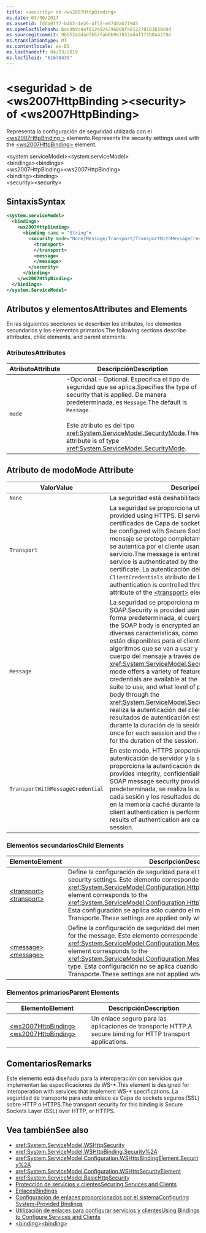 ```yaml
---
title: <security> de <ws2007HttpBinding>
ms.date: 03/30/2017
ms.assetid: fdda0ff7-b462-4e26-af52-e87ddab71945
ms.openlocfilehash: bac8b9c4af812e924296008fa81227d181b30c0d
ms.sourcegitcommit: 9b552addadfb57fab0b9e7852ed4f1f1b8a42f8e
ms.translationtype: MT
ms.contentlocale: es-ES
ms.lasthandoff: 04/23/2019
ms.locfileid: "61670435"
---
```

# <a name="security-of-ws2007httpbinding"></a><span data-ttu-id="45be8-102">\<seguridad > de \<ws2007HttpBinding ></span><span class="sxs-lookup"><span data-stu-id="45be8-102">\<security> of \<ws2007HttpBinding></span></span>
<span data-ttu-id="45be8-103">Representa la configuración de seguridad utilizada con el [ \<ws2007HttpBinding >](../../../../../docs/framework/configure-apps/file-schema/wcf/ws2007httpbinding.md) elemento.</span><span class="sxs-lookup"><span data-stu-id="45be8-103">Represents the security settings used with the [\<ws2007HttpBinding>](../../../../../docs/framework/configure-apps/file-schema/wcf/ws2007httpbinding.md) element.</span></span>  
  
 <span data-ttu-id="45be8-104">\<system.serviceModel></span><span class="sxs-lookup"><span data-stu-id="45be8-104">\<system.serviceModel></span></span>  
<span data-ttu-id="45be8-105">\<bindings></span><span class="sxs-lookup"><span data-stu-id="45be8-105">\<bindings></span></span>  
<span data-ttu-id="45be8-106">\<ws2007HttpBinding></span><span class="sxs-lookup"><span data-stu-id="45be8-106">\<ws2007HttpBinding></span></span>  
<span data-ttu-id="45be8-107">\<binding></span><span class="sxs-lookup"><span data-stu-id="45be8-107">\<binding></span></span>  
<span data-ttu-id="45be8-108">\<security></span><span class="sxs-lookup"><span data-stu-id="45be8-108">\<security></span></span>  
  
## <a name="syntax"></a><span data-ttu-id="45be8-109">Sintaxis</span><span class="sxs-lookup"><span data-stu-id="45be8-109">Syntax</span></span>  
  
```xml  
<system.serviceModel>
  <bindings>
    <ws2007HttpBinding>
      <binding name = "String">
        <security mode="None/Message/Transport/TransportWithMessageCredential">
          <transport>
          </transport>
          <message>
          </message>
        </security>
      </binding>
    </ws2007HttpBinding>
  </bindings>
</system.ServiceModel>
```  
  
## <a name="attributes-and-elements"></a><span data-ttu-id="45be8-110">Atributos y elementos</span><span class="sxs-lookup"><span data-stu-id="45be8-110">Attributes and Elements</span></span>  
 <span data-ttu-id="45be8-111">En las siguientes secciones se describen los atributos, los elementos secundarios y los elementos primarios.</span><span class="sxs-lookup"><span data-stu-id="45be8-111">The following sections describe attributes, child elements, and parent elements.</span></span>  
  
### <a name="attributes"></a><span data-ttu-id="45be8-112">Atributos</span><span class="sxs-lookup"><span data-stu-id="45be8-112">Attributes</span></span>  
  
|<span data-ttu-id="45be8-113">Atributo</span><span class="sxs-lookup"><span data-stu-id="45be8-113">Attribute</span></span>|<span data-ttu-id="45be8-114">Descripción</span><span class="sxs-lookup"><span data-stu-id="45be8-114">Description</span></span>|  
|---------------|-----------------|  
|`mode`|<span data-ttu-id="45be8-115">-Opcional.</span><span class="sxs-lookup"><span data-stu-id="45be8-115">-   Optional.</span></span> <span data-ttu-id="45be8-116">Especifica el tipo de seguridad que se aplica.</span><span class="sxs-lookup"><span data-stu-id="45be8-116">Specifies the type of security that is applied.</span></span> <span data-ttu-id="45be8-117">De manera predeterminada, es `Message`.</span><span class="sxs-lookup"><span data-stu-id="45be8-117">The default is `Message`.</span></span><br /><br /> <span data-ttu-id="45be8-118">Este atributo es del tipo <xref:System.ServiceModel.SecurityMode>.</span><span class="sxs-lookup"><span data-stu-id="45be8-118">This attribute is of type <xref:System.ServiceModel.SecurityMode>.</span></span>|  
  
## <a name="mode-attribute"></a><span data-ttu-id="45be8-119">Atributo de modo</span><span class="sxs-lookup"><span data-stu-id="45be8-119">Mode Attribute</span></span>  
  
|<span data-ttu-id="45be8-120">Valor</span><span class="sxs-lookup"><span data-stu-id="45be8-120">Value</span></span>|<span data-ttu-id="45be8-121">Descripción</span><span class="sxs-lookup"><span data-stu-id="45be8-121">Description</span></span>|  
|-----------|-----------------|  
|`None`|<span data-ttu-id="45be8-122">La seguridad está deshabilitada.</span><span class="sxs-lookup"><span data-stu-id="45be8-122">Security is disabled.</span></span>|  
|`Transport`|<span data-ttu-id="45be8-123">La seguridad se proporciona utilizando HTTPS.</span><span class="sxs-lookup"><span data-stu-id="45be8-123">Security is provided using HTTPS.</span></span> <span data-ttu-id="45be8-124">El servicio se debe configurar con certificados de Capa de sockets seguros (SSL).</span><span class="sxs-lookup"><span data-stu-id="45be8-124">The service must be configured with Secure Sockets Layer (SSL) certificates.</span></span> <span data-ttu-id="45be8-125">El mensaje se protege completamente utilizando HTTPS y el servicio se autentica por el cliente usando el certificado SSL del servicio.</span><span class="sxs-lookup"><span data-stu-id="45be8-125">The message is entirely secured using HTTPS and the service is authenticated by the client using the service’s SSL certificate.</span></span> <span data-ttu-id="45be8-126">La autenticación del cliente se controla mediante el `ClientCredentials` atributo de la [ \<transporte >](../../../../../docs/framework/configure-apps/file-schema/wcf/transport-of-ws2007httpbinding.md) elemento.</span><span class="sxs-lookup"><span data-stu-id="45be8-126">The client authentication is controlled through the `ClientCredentials` attribute of the [\<transport>](../../../../../docs/framework/configure-apps/file-schema/wcf/transport-of-ws2007httpbinding.md) element.</span></span>|  
|`Message`|<span data-ttu-id="45be8-127">La seguridad se proporciona mediante la seguridad del mensaje SOAP.</span><span class="sxs-lookup"><span data-stu-id="45be8-127">Security is provided using SOAP message security.</span></span> <span data-ttu-id="45be8-128">De forma predeterminada, el cuerpo SOAP se cifra y firma.</span><span class="sxs-lookup"><span data-stu-id="45be8-128">By default, the SOAP body is encrypted and signed.</span></span> <span data-ttu-id="45be8-129">Este modo ofrece diversas características, como si las credenciales del servicio están disponibles para el cliente fuera de la banda, el conjunto de algoritmos que se van a usar y qué nivel de protección se aplica al cuerpo del mensaje a través de <xref:System.ServiceModel.Security.SecurityMessageProperty>.</span><span class="sxs-lookup"><span data-stu-id="45be8-129">This mode offers a variety of features, such as whether the service credentials are available at the client out of band, the algorithm suite to use, and what level of protection to apply to the message body through the <xref:System.ServiceModel.Security.SecurityMessageProperty>.</span></span> <span data-ttu-id="45be8-130">Se realiza la autenticación del cliente una vez por cada sesión y los resultados de autenticación están almacenados en memoria caché durante la duración de la sesión.</span><span class="sxs-lookup"><span data-stu-id="45be8-130">Client authentication is performed once for each session and the results of authentication are cached for the duration of the session.</span></span>|  
|`TransportWithMessageCredential`|<span data-ttu-id="45be8-131">En este modo, HTTPS proporciona integridad, confidencialidad y autenticación de servidor y la seguridad del mensaje SOAP proporciona la autenticación del cliente.</span><span class="sxs-lookup"><span data-stu-id="45be8-131">In this mode, HTTPS provides integrity, confidentiality, and server authentication, and SOAP message security provides client authentication.</span></span> <span data-ttu-id="45be8-132">De manera predeterminada, se realiza la autenticación del cliente una vez por cada sesión y los resultados de autenticación están almacenados en la memoria caché durante la duración de la sesión.</span><span class="sxs-lookup"><span data-stu-id="45be8-132">By default, client authentication is performed once for each session and the results of authentication are cached for the duration of the session.</span></span>|  
  
### <a name="child-elements"></a><span data-ttu-id="45be8-133">Elementos secundarios</span><span class="sxs-lookup"><span data-stu-id="45be8-133">Child Elements</span></span>  
  
|<span data-ttu-id="45be8-134">Elemento</span><span class="sxs-lookup"><span data-stu-id="45be8-134">Element</span></span>|<span data-ttu-id="45be8-135">Descripción</span><span class="sxs-lookup"><span data-stu-id="45be8-135">Description</span></span>|  
|-------------|-----------------|  
|[<span data-ttu-id="45be8-136">\<transport></span><span class="sxs-lookup"><span data-stu-id="45be8-136">\<transport></span></span>](../../../../../docs/framework/configure-apps/file-schema/wcf/transport-of-ws2007httpbinding.md)|<span data-ttu-id="45be8-137">Define la configuración de seguridad para el transporte.</span><span class="sxs-lookup"><span data-stu-id="45be8-137">Defines the transport security settings.</span></span> <span data-ttu-id="45be8-138">Este elemento corresponde al tipo <xref:System.ServiceModel.Configuration.HttpTransportSecurityElement>.</span><span class="sxs-lookup"><span data-stu-id="45be8-138">This element corresponds to the <xref:System.ServiceModel.Configuration.HttpTransportSecurityElement> type.</span></span> <span data-ttu-id="45be8-139">Esta configuración se aplica sólo cuando el modo se establece en Transporte.</span><span class="sxs-lookup"><span data-stu-id="45be8-139">These settings are applied only when the mode is set to Transport.</span></span>|  
|[<span data-ttu-id="45be8-140">\<message></span><span class="sxs-lookup"><span data-stu-id="45be8-140">\<message></span></span>](../../../../../docs/framework/configure-apps/file-schema/wcf/message-of-ws2007httpbinding.md)|<span data-ttu-id="45be8-141">Define la configuración de seguridad del mensaje.</span><span class="sxs-lookup"><span data-stu-id="45be8-141">Defines the security settings for the message.</span></span> <span data-ttu-id="45be8-142">Este elemento corresponde al tipo <xref:System.ServiceModel.Configuration.MessageSecurityOverHttpElement>.</span><span class="sxs-lookup"><span data-stu-id="45be8-142">This element corresponds to the <xref:System.ServiceModel.Configuration.MessageSecurityOverHttpElement> type.</span></span> <span data-ttu-id="45be8-143">Esta configuración no se aplica cuando el modo se establece en Transporte.</span><span class="sxs-lookup"><span data-stu-id="45be8-143">These settings are not applied when the mode is set to Transport.</span></span>|  
  
### <a name="parent-elements"></a><span data-ttu-id="45be8-144">Elementos primarios</span><span class="sxs-lookup"><span data-stu-id="45be8-144">Parent Elements</span></span>  
  
|<span data-ttu-id="45be8-145">Elemento</span><span class="sxs-lookup"><span data-stu-id="45be8-145">Element</span></span>|<span data-ttu-id="45be8-146">Descripción</span><span class="sxs-lookup"><span data-stu-id="45be8-146">Description</span></span>|  
|-------------|-----------------|  
|[<span data-ttu-id="45be8-147">\<ws2007HttpBinding></span><span class="sxs-lookup"><span data-stu-id="45be8-147">\<ws2007HttpBinding></span></span>](../../../../../docs/framework/configure-apps/file-schema/wcf/ws2007httpbinding.md)|<span data-ttu-id="45be8-148">Un enlace seguro para las aplicaciones de transporte HTTP.</span><span class="sxs-lookup"><span data-stu-id="45be8-148">A secure binding for HTTP transport applications.</span></span>|  
  
## <a name="remarks"></a><span data-ttu-id="45be8-149">Comentarios</span><span class="sxs-lookup"><span data-stu-id="45be8-149">Remarks</span></span>  
 <span data-ttu-id="45be8-150">Este elemento está diseñado para la interoperación con servicios que implementan las especificaciones de WS-\*.</span><span class="sxs-lookup"><span data-stu-id="45be8-150">This element is designed for interoperation with services that implement WS-\* specifications.</span></span> <span data-ttu-id="45be8-151">La seguridad de transporte para este enlace es Capa de sockets seguros (SSL) sobre HTTP o HTTPS.</span><span class="sxs-lookup"><span data-stu-id="45be8-151">The transport security for this binding is Secure Sockets Layer (SSL) over HTTP, or HTTPS.</span></span>  
  
## <a name="see-also"></a><span data-ttu-id="45be8-152">Vea también</span><span class="sxs-lookup"><span data-stu-id="45be8-152">See also</span></span>

- <xref:System.ServiceModel.WSHttpSecurity>
- <xref:System.ServiceModel.WSHttpBinding.Security%2A>
- <xref:System.ServiceModel.Configuration.WSHttpBindingElement.Security%2A>
- <xref:System.ServiceModel.Configuration.WSHttpSecurityElement>
- <xref:System.ServiceModel.BasicHttpSecurity>
- [<span data-ttu-id="45be8-153">Protección de servicios y clientes</span><span class="sxs-lookup"><span data-stu-id="45be8-153">Securing Services and Clients</span></span>](../../../../../docs/framework/wcf/feature-details/securing-services-and-clients.md)
- [<span data-ttu-id="45be8-154">Enlaces</span><span class="sxs-lookup"><span data-stu-id="45be8-154">Bindings</span></span>](../../../../../docs/framework/wcf/bindings.md)
- [<span data-ttu-id="45be8-155">Configuración de enlaces proporcionados por el sistema</span><span class="sxs-lookup"><span data-stu-id="45be8-155">Configuring System-Provided Bindings</span></span>](../../../../../docs/framework/wcf/feature-details/configuring-system-provided-bindings.md)
- [<span data-ttu-id="45be8-156">Utilización de enlaces para configurar servicios y clientes</span><span class="sxs-lookup"><span data-stu-id="45be8-156">Using Bindings to Configure Services and Clients</span></span>](../../../../../docs/framework/wcf/using-bindings-to-configure-services-and-clients.md)
- [<span data-ttu-id="45be8-157">\<binding></span><span class="sxs-lookup"><span data-stu-id="45be8-157">\<binding></span></span>](../../../../../docs/framework/misc/binding.md)
